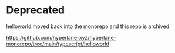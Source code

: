 
# Deprecated

helloworld moved back into the monorepo and this repo is archived

https://github.com/hyperlane-xyz/hyperlane-monorepo/tree/main/typescript/helloworld
